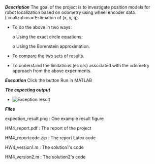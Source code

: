***Description***
The goal of the project is to investigate position models for robot localization based on odometry using wheel 
encoder data. Localization = Estimation of (x, y, q). 

- To do the above in two ways:

  o Using the exact circle equations;

  o Using the Borenstein approximation. 
- To compare the two sets of results. 
- To understand the limitations (errors) associated with the odometry approach from the above experiments.


***Execution***
Click the button Run in MATLAB

***The expecting output***
- ![Exception result](https://github.com/Jingya9711/MATLAB_Projects/blob/master/HM4_Position_Estimation_with_Odometry/expection_result.png)

***Files***

expection_result.png  : One example result figure

HM4_report.pdf  : The report of the project

HM4_reportcode.zip  : The report Latex code

HW4_version1.m  : The solution1's code

HM4_version2.m  : The solution2's code

